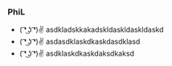 ### PhiL

- ( ͡❛ ͜ʖ ͡❛)✌ asdkladskkakadskldaskldaskldaskd
- ( ͡❛ ͜ʖ ͡❛)✌ asdasdklaskdkaskdasdklasd
- ( ͡❛ ͜ʖ ͡❛)✌ asdklaskdkaskdaksdkaksd

